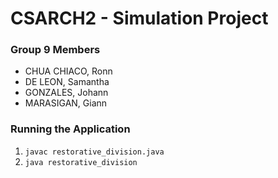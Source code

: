 # CSARCH2 - Simulation Project

### Group 9 Members
- CHUA CHIACO, Ronn
- DE LEON, Samantha
- GONZALES, Johann
- MARASIGAN, Giann

### Running the Application
1. ``` javac restorative_division.java ```
2. ``` java restorative_division ```
